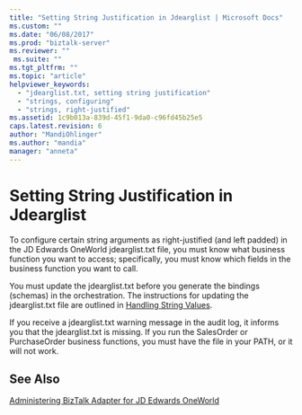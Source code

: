 ```yaml
---
title: "Setting String Justification in Jdearglist | Microsoft Docs"
ms.custom: ""
ms.date: "06/08/2017"
ms.prod: "biztalk-server"
ms.reviewer: ""
 ms.suite: ""
ms.tgt_pltfrm: ""
ms.topic: "article"
helpviewer_keywords: 
  - "jdearglist.txt, setting string justification"
  - "strings, configuring"
  - "strings, right-justified"
ms.assetid: 1c9b013a-839d-45f1-9da0-c96fd45b25e5
caps.latest.revision: 6
author: "MandiOhlinger"
ms.author: "mandia"
manager: "anneta"
---
```

# Setting String Justification in Jdearglist
To configure certain string arguments as right-justified (and left padded) in the JD Edwards OneWorld jdearglist.txt file, you must know what business function you want to access; specifically, you must know which fields in the business function you want to call.  
  
 You must update the jdearglist.txt before you generate the bindings (schemas) in the orchestration. The instructions for updating the jdearglist.txt file are outlined in [Handling String Values](../core/handling-string-values1.md).  
  
 If you receive a jdearglist.txt warning message in the audit log, it informs you that the jdearglist.txt is missing. If you run the SalesOrder or PurchaseOrder business functions, you must have the file in your PATH, or it will not work.  
  
## See Also  
 [Administering BizTalk Adapter for JD Edwards OneWorld](../core/administering-biztalk-adapter-for-jd-edwards-oneworld.md)